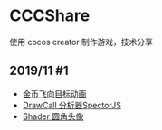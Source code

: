 # CCCShare
使用 cocos creator 制作游戏，技术分享

## 2019/11 #1

+ [金币飞向目标动画](GoldAnimation/README.md)
+ [DrawCall 分析器SpectorJS](SpectorJS/README.md)
+ [Shader 圆角头像](https://github.com/yanjifa/shaderDemo)